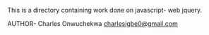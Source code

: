 This is a directory containing work done on javascript- web jquery.


AUTHOR- Charles Onwuchekwa <charlesigbe0@gmail.com>
